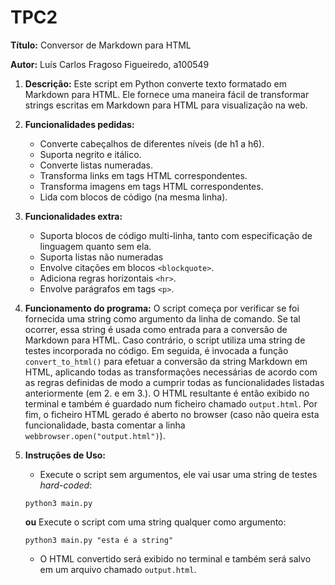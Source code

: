 # TPC2
**Título:** Conversor de Markdown para HTML

**Autor:** Luís Carlos Fragoso Figueiredo, a100549

1. **Descrição:**
    Este script em Python converte texto formatado em Markdown para HTML. Ele fornece uma maneira fácil de transformar strings escritas em Markdown para HTML para visualização na web.

2. **Funcionalidades pedidas:**
    - Converte cabeçalhos de diferentes níveis (de h1 a h6).
    - Suporta negrito e itálico.
    - Converte listas numeradas.
    - Transforma links em tags HTML correspondentes.
    - Transforma imagens em tags HTML correspondentes.
    - Lida com blocos de código (na mesma linha).
    
3. **Funcionalidades extra:**
    - Suporta blocos de código multi-linha, tanto com especificação de linguagem quanto sem ela.
    - Suporta listas não numeradas
    - Envolve citações em blocos `<blockquote>`.
    - Adiciona regras horizontais `<hr>`.
    - Envolve parágrafos em tags `<p>`.

4. **Funcionamento do programa:**
    O script começa por verificar se foi fornecida uma string como argumento da linha de comando. Se tal ocorrer, essa string é usada como entrada para a conversão de Markdown para HTML. Caso contrário, o script utiliza uma string de testes incorporada no código.
    Em seguida, é invocada a função `convert_to_html()` para efetuar a conversão da string Markdown em HTML, aplicando todas as transformações necessárias de acordo com as regras definidas de modo a cumprir todas as funcionalidades listadas anteriormente (em 2. e em 3.).
    O HTML resultante é então exibido no terminal e também é guardado num ficheiro chamado `output.html`.
    Por fim, o ficheiro HTML gerado é aberto no browser (caso não queira esta funcionalidade, basta comentar a linha `webbrowser.open("output.html")`).



5. **Instruções de Uso:**
    - Execute o script sem argumentos, ele vai usar uma string de testes *hard-coded*: 
    ```
    python3 main.py
    ```
    **ou**
    Execute o script com uma string qualquer como argumento: 
    ```
    python3 main.py "esta é a string"
    ```
    - O HTML convertido será exibido no terminal e também será salvo em um arquivo chamado `output.html`.